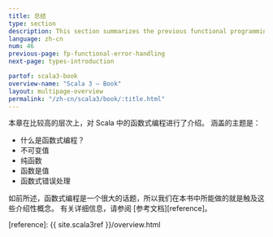 ```yaml
---
title: 总结 
type: section
description: This section summarizes the previous functional programming sections.
language: zh-cn
num: 46
previous-page: fp-functional-error-handling
next-page: types-introduction

partof: scala3-book
overview-name: "Scala 3 — Book"
layout: multipage-overview
permalink: "/zh-cn/scala3/book/:title.html"
---
```



本章在比较高的层次上，对 Scala 中的函数式编程进行了介绍。
涵盖的主题是：

- 什么是函数式编程？
- 不可变值
- 纯函数
- 函数是值
- 函数式错误处理

如前所述，函数式编程是一个很大的话题，所以我们在本书中所能做的就是触及这些介绍性概念。
有关详细信息，请参阅 [参考文档][reference]。

[reference]: {{ site.scala3ref }}/overview.html

